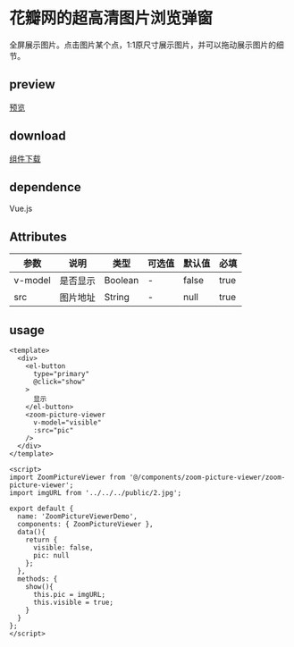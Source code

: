 # 花瓣网的超高清图片浏览弹窗  
全屏展示图片。点击图片某个点，1:1原尺寸展示图片，并可以拖动展示图片的细节。
## preview
[预览](./index.html#/demo/zoom-picture-viewer-demo)
## download
[组件下载](./components/zoom-picture-viewer.zip)
## dependence
Vue.js
## Attributes
| 参数 |	说明 |类型 |可选值	| 默认值 | 必填 |
| ---- | ---- |---- | ----   |----  | ---- |
| v-model | 是否显示 | Boolean | - | false  | true |
| src | 图片地址 | String | - | null  | true |
## usage
```
<template>
  <div>
    <el-button
      type="primary"
      @click="show"
    >
      显示
    </el-button>
    <zoom-picture-viewer
      v-model="visible"
      :src="pic"
    />
  </div>
</template>

<script>
import ZoomPictureViewer from '@/components/zoom-picture-viewer/zoom-picture-viewer';
import imgURL from '../../../public/2.jpg';

export default {
  name: 'ZoomPictureViewerDemo',
  components: { ZoomPictureViewer },
  data(){
    return {
      visible: false,
      pic: null
    };
  },
  methods: {
    show(){
      this.pic = imgURL;
      this.visible = true;
    }
  }
};
</script>


```
